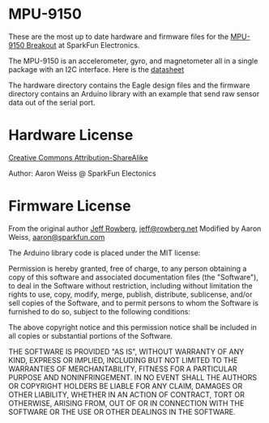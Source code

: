 MPU-9150
====
These are the most up to date hardware and firmware files for the [MPU-9150 Breakout](https://www.sparkfun.com/products/11486) at SparkFun Electronics.

The MPU-9150 is an accelerometer, gyro, and magnetometer all in a single package with an I2C interface. Here is the [datasheet](http://dlnmh9ip6v2uc.cloudfront.net/datasheets/Sensors/IMU/PS-MPU-9150A.pdf) 

The hardware directory contains the Eagle design files and the firmware directory contains an Arduino library with an example that send raw sensor data out of the serial port. 

Hardware License
====
[Creative Commons Attribution-ShareAlike](http://creativecommons.org/licenses/by-sa/3.0/)

Author: Aaron Weiss @ SparkFun Electonics

Firmware License
====
From the original author [Jeff Rowberg](https://github.com/jrowberg/i2cdevlib), jeff@rowberg.net 
Modified by Aaron Weiss, aaron@sparkfun.com

The Arduino library code is placed under the MIT license:

Permission is hereby granted, free of charge, to any person obtaining a copy
of this software and associated documentation files (the "Software"), to deal
in the Software without restriction, including without limitation the rights
to use, copy, modify, merge, publish, distribute, sublicense, and/or sell
copies of the Software, and to permit persons to whom the Software is
furnished to do so, subject to the following conditions:

The above copyright notice and this permission notice shall be included in
all copies or substantial portions of the Software.

THE SOFTWARE IS PROVIDED "AS IS", WITHOUT WARRANTY OF ANY KIND, EXPRESS OR
IMPLIED, INCLUDING BUT NOT LIMITED TO THE WARRANTIES OF MERCHANTABILITY,
FITNESS FOR A PARTICULAR PURPOSE AND NONINFRINGEMENT. IN NO EVENT SHALL THE
AUTHORS OR COPYRIGHT HOLDERS BE LIABLE FOR ANY CLAIM, DAMAGES OR OTHER
LIABILITY, WHETHER IN AN ACTION OF CONTRACT, TORT OR OTHERWISE, ARISING FROM,
OUT OF OR IN CONNECTION WITH THE SOFTWARE OR THE USE OR OTHER DEALINGS IN
THE SOFTWARE.
